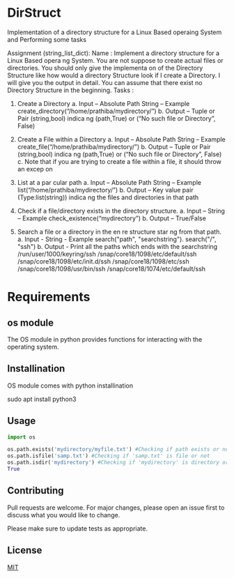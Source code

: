 # DirStruct
Implementation of a directory structure for a Linux Based operaing System and Performing some tasks

Assignment (string_list_dict):
Name : Implement a directory structure for a Linux Based opera ng System. You are not suppose to create actual files or directories. You should only give
the implementa on of the Directory Structure like how would a directory Structure look if I create a Directory. I will give you the output in detail. You can
assume that there exist no Directory Structure in the beginning.
Tasks :

  1. Create a Directory
    a. Input – Absolute Path String – Example create_directory(“/home/prathiba/mydirectory/”)
    b. Output – Tuple or Pair (string,bool) indica ng (path,True) or (“No such file or Directory”, False)
  
  2. Create a File within a Directory
    a. Input – Absolute Path String – Example create_file(“/home/prathiba/mydirectory/”)
    b. Output – Tuple or Pair (string,bool) indica ng (path,True) or (“No such file or Directory”, False)
    c. Note that if you are trying to create a file within a file, it should throw an excep on

  3. List at a par cular path
    a. Input – Absolute Path String – Example list(“/home/prathiba/mydirectory/”)
    b. Output – Key value pair (Type:list(string)) indica ng the files and directories in that path

  4. Check if a file/directory exists in the directory structure.
    a. Input – String – Example check_existence(“mydirectory”)
    b. Output – True/False

  5. Search a file or a directory in the en re structure star ng from that path.
    a. Input - String - Example search("path", "searchstring"). search("/", "ssh")
    b. Output - Print all the paths which ends with the searchstring
    /run/user/1000/keyring/ssh
    /snap/core18/1098/etc/default/ssh
    /snap/core18/1098/etc/init.d/ssh
    /snap/core18/1098/etc/ssh
    /snap/core18/1098/usr/bin/ssh
    /snap/core18/1074/etc/default/ssh

# Requirements

## os module
The OS module in python provides functions for interacting with the operating system.

## Installination
OS module comes with python installination

sudo apt install python3

## Usage

```python
import os

os.path.exists('mydirectory/myfile.txt') #Checking if path exists or not
os.path.isfile('samp.txt') #Checking if 'samp.txt' is file or not
os.path.isdir('mydirectory') #Checking if 'mydirectory' is directory or not
True
```



## Contributing
Pull requests are welcome. For major changes, please open an issue first to discuss what you would like to change.

Please make sure to update tests as appropriate.

## License
[MIT](https://choosealicense.com/licenses/mit/)
